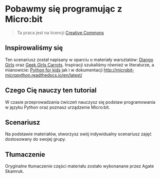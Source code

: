 # Pobawmy się programując z Micro:bit

> Ta praca jest na licencji [Creative Commons](https://creativecommons.org/licenses/by/3.0/pl/legalcode)

## Inspirowaliśmy się 
Ten scenariusz został napisany w oparciu o materiały warsztatów: [Django Girls](https://djangogirls.org/) oraz [Geek Girls Carrots]( http://geekgirlscarrots.org/). 
Inspiracji szukaliśmy również w literaturze, a mianowicie: [Python for kids](http://jasonrbriggs.com/python-for-kids/) jak i w dokumentacji http://microbit-micropython.readthedocs.io/en/latest/
## Czego Cię nauczy ten tutorial
W czasie przeprowadzania ćwiczeń nauczysz się podstaw programowania w języku Python oraz poznasz urządzenie Micro:bit. 
## Scenariusz
Na podstawie materiałów, stworzysz swój indywidualny scenariusz zajęć dostosowany do swojej grupy.
## Tłumaczenie
Oryginalne tłumaczenie części materiału zostało wykonanane przez Agate Skamruk.
